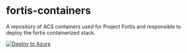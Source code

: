 # fortis-containers
A repository of ACS containers used for Project Fortis and responsible to deploy the fortis containerized stack. 

[![Deploy to Azure](http://azuredeploy.net/deploybutton.svg)](https://deploy.azure.com/?repository=ttps://github.com/catalystcode/fortis-containers/tree/master?ptmpl=azuredeploy.parameters.json)
